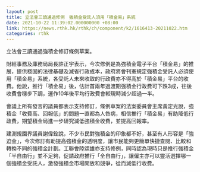 ```yaml
---
layout: post
title: 立法會三讀通過修例　強積金受託人須用「積金易」系統
date: 2021-10-22 11:39:02.000000000 +08:00
link: https://news.rthk.hk/rthk/ch/component/k2/1616413-20211022.htm
categories: rthk
---
```


立法會三讀通過強積金修訂條例草案。

財經事務及庫務局局長許正宇表示，今次修例是為強積金電子平台「積金易」的推展，提供穩固的法律基礎及減省行政成本，政府將會刊憲規定強積金受託人必須使用「積金易」系統，各受託人未來收取的行政費亦不得高於「積金易」平台的收費。他說，推行「積金易」後，估計首兩年過渡期强積金行政費可下跌3成，往後收費會穩步下調，運作10年後平均行政費會較現時減少超過一半。

會議上所有發言的議員都表示支持修訂，條例草案的法案委員會主席黃定光說，強積金「收費高、回報低」的問題一直都為人咎病，相信推行「積金易」有助降低行政費，期望積金局進一步研究減低強積金收費，並提高回報率。

建測規園界議員謝偉銓說，不少市民對強積金的印象都不好，甚至有人形容是「強迫金」，今次修訂有助提高強積金的透明度，讓市民能夠更簡單快捷查閱、比較和轉換不同的強積金計劃。工聯會陸頌雄亦支持修例，同時認為現時只是推行強積金「半自由行」並不足夠，促請政府推行「全自由行」，讓僱主亦可以靈活選擇哪一個強積金受託人，激發強積金市場開放和競爭，從而減低行收費。
